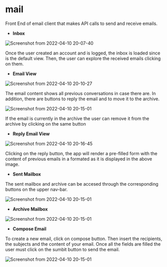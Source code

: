 # mail

Front End of email client that makes API calls to send and receive emails.

- **Inbox**

![Screenshot from 2022-04-10 20-07-40](https://user-images.githubusercontent.com/64209661/162643828-ec4c5911-88d9-40b9-8ff1-283a7a6c48eb.png)

Once the user created an account and is logged, the inbox is loaded since is the default view. Then, the user can explore the received emails clicking 
on them.

- **Email View**

![Screenshot from 2022-04-10 20-10-27](https://user-images.githubusercontent.com/64209661/162643928-e6c8a05a-e78e-404e-8d1f-8651438faef7.png)

The email content shows all previous conversations in case there are. In addition, there are buttons to reply the email and to move it to the archive. 

![Screenshot from 2022-04-10 20-15-01](https://user-images.githubusercontent.com/64209661/162644057-3c8ff6e1-454e-4a22-8b9d-933f76acc7c4.png)

If the email is currently in the archive the user can remove it from the archive by clicking on the same button

- **Reply Email View**

![Screenshot from 2022-04-10 20-16-45](https://user-images.githubusercontent.com/64209661/162644445-d27fa746-6320-4a0d-8125-f1f62de807b5.png)

Clicking on the reply button, the app will render a pre-filled form with the content of previous emails in a formated as it is displayed in the above
image.

- **Sent Mailbox**

The sent mailbox and archive can be accesed through the corresponding buttons on the upper nav-bar.

![Screenshot from 2022-04-10 20-15-01](https://user-images.githubusercontent.com/64209661/162644266-2718ecb3-4078-4b09-852e-8af3c19fa150.png)

- **Archive Mailbox**

![Screenshot from 2022-04-10 20-15-01](https://user-images.githubusercontent.com/64209661/162644274-0d244ade-4aec-4302-a1b5-5ab8d257af2f.png)

- **Compose Email**

To create a new email, click on compose button. Then insert the recipients, the subjects and the content of your email. Once all the fields are filled
the user must click on the sumbit button to send the email.

![Screenshot from 2022-04-10 20-15-01](https://user-images.githubusercontent.com/64209661/162644311-4bc50002-cc49-4391-955a-ec6089bbb2a6.png)



